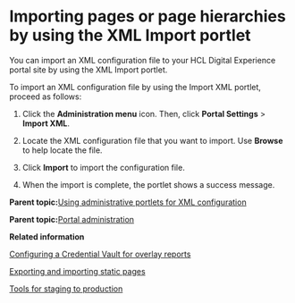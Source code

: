 # Importing pages or page hierarchies by using the XML Import portlet

You can import an XML configuration file to your HCL Digital Experience portal site by using the XML Import portlet.

To import an XML configuration file by using the Import XML portlet, proceed as follows:

1.  Click the **Administration menu** icon. Then, click **Portal Settings** \> **Import XML**.

2.  Locate the XML configuration file that you want to import. Use **Browse** to help locate the file.

3.  Click **Import** to import the configuration file.

4.  When the import is complete, the portlet shows a success message.


**Parent topic:**[Using administrative portlets for XML configuration ](../admin-system/adxmltsk_portlets.md)

**Parent topic:**[Portal administration ](../practitioner_studio/administration.md)

**Related information**  


[Configuring a Credential Vault for overlay reports ](../admin-system/sa_asa_overlay_cfg_crd_vlt.md)

[Exporting and importing static pages ](../admin-system/spa_xml.md)

[Tools for staging to production ](../deploy/dep_tools.md)

